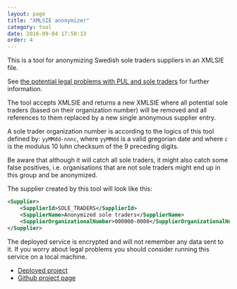 ```yaml
---
layout: page
title: "XMLSIE anonymizer"
category: tool
date: 2016-09-04 17:50:13
order: 4
---
```

This is a tool for anonymizing Swedish sole traders suppliers in an XMLSIE file.

See
[the potential legal problems with PUL and sole traders](https://sambruk.github.io/Open-Accounts-Payable/doc/legal-considerations.html)
for further information.

The tool accepts XMLSIE and returns a new XMLSIE where all potential sole traders (based on their
organization number) will be removed and all references to them replaced by a new single anonymous supplier entry.

A sole trader organization number is according to the logics of this tool defined by:
`yyMMdd-nnnc`, where `yyMMdd` is a valid gregorian date and where `c` is the modulus 10 luhn checksum of the 9 preceding digits.

Be aware that although it will catch all sole traders, it might also catch some false positives, i.e. organisations that
are not sole traders might end up in this group and be anonymized.

The supplier created by this tool will look like this:

```xml
<Supplier>
    <SupplierId>SOLE_TRADERS</SupplierId>
    <SupplierName>Anonymized sole traders</SupplierName>
    <SupplierOrganizationalNumber>000000-0000</SupplierOrganizationalNumber>
</Supplier>
```

The deployed service is encrypted and will not remember any data sent to it. If you worry about legal problems you
should consider running this service on a local machine.


* [Deployed project](https://xmlsie.sambruk.kodapan.se/anonymize.html)
* [Github project page](https://github.com/kodapan/xmlsie-tools)


